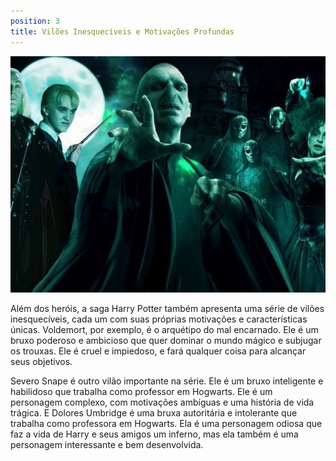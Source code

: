 ```yaml
---
position: 3
title: Vilões Inesquecíveis e Motivações Profundas
---
```


![Hogwarts](../../static/img/viloes.jpeg)

Além dos heróis, a saga Harry Potter também apresenta uma série de vilões inesquecíveis, cada um com suas próprias motivações e características únicas. Voldemort, por exemplo, é o arquétipo do mal encarnado. Ele é um bruxo poderoso e ambicioso que quer dominar o mundo mágico e subjugar os trouxas. Ele é cruel e impiedoso, e fará qualquer coisa para alcançar seus objetivos.

Severo Snape é outro vilão importante na série. Ele é um bruxo inteligente e habilidoso que trabalha como professor em Hogwarts. Ele é um personagem complexo, com motivações ambíguas e uma história de vida trágica. E Dolores Umbridge é uma bruxa autoritária e intolerante que trabalha como professora em Hogwarts. Ela é uma personagem odiosa que faz a vida de Harry e seus amigos um inferno, mas ela também é uma personagem interessante e bem desenvolvida.